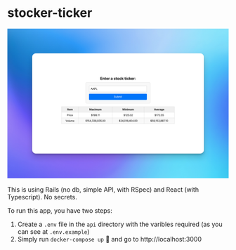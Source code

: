 # stocker-ticker

![stocker-ticker](https://raw.githubusercontent.com/felipeorlando/stock-ticker/main/cover.png)

This is using Rails (no db, simple API, with RSpec) and React (with Typescript). No secrets.

To run this app, you have two steps:

1. Create a `.env` file in the `api` directory with the varibles required (as you can see at `.env.example`)
2. Simply run `docker-compose up` :whale: and go to http://localhost:3000
